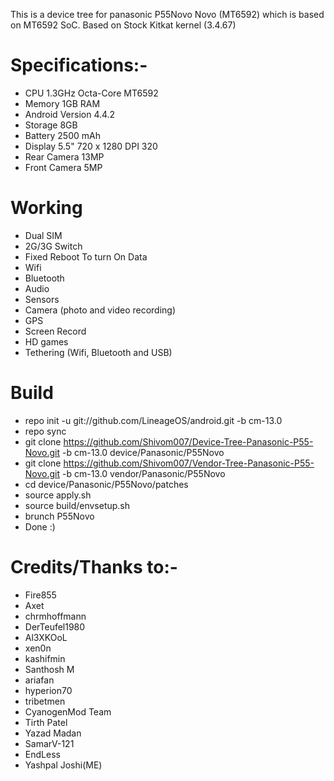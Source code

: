 This is a device tree for panasonic P55Novo Novo (MT6592) which is based on MT6592 SoC.
Based on Stock Kitkat kernel (3.4.67)


# Specifications:-
   * CPU	1.3GHz Octa-Core MT6592
   * Memory	1GB RAM
   * Android Version 4.4.2 
   * Storage	8GB
   * Battery	2500 mAh
   * Display	5.5" 720 x 1280 DPI 320
   * Rear Camera	13MP
   * Front Camera	5MP


# Working
  * Dual SIM
  * 2G/3G Switch
  * Fixed Reboot To turn On Data
  * Wifi
  * Bluetooth
  * Audio
  * Sensors
  * Camera (photo and video recording)
  * GPS
  * Screen Record
  * HD games
  * Tethering (Wifi, Bluetooth and USB)



# Build

  * repo init -u git://github.com/LineageOS/android.git -b cm-13.0
  * repo sync
  * git clone https://github.com/Shivom007/Device-Tree-Panasonic-P55-Novo.git -b cm-13.0 device/Panasonic/P55Novo
  * git clone https://github.com/Shivom007/Vendor-Tree-Panasonic-P55-Novo.git -b cm-13.0 vendor/Panasonic/P55Novo
  * cd device/Panasonic/P55Novo/patches
  * source apply.sh 
  * source build/envsetup.sh
  * brunch P55Novo
  * Done :)
  
  # Credits/Thanks to:-
  * Fire855 
  * Axet
  * chrmhoffmann
  * DerTeufel1980
  * Al3XKOoL
  * xen0n
  * kashifmin
  * Santhosh M
  * ariafan
  * hyperion70
  * tribetmen
  * CyanogenMod Team
  * Tirth Patel
  * Yazad Madan 
  * SamarV-121
  * EndLess
  * Yashpal Joshi(ME)
